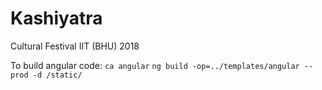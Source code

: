 # Kashiyatra

Cultural Festival IIT (BHU) 2018


To build angular code:
	`ca angular`
	`ng build -op=../templates/angular --prod -d /static/`
